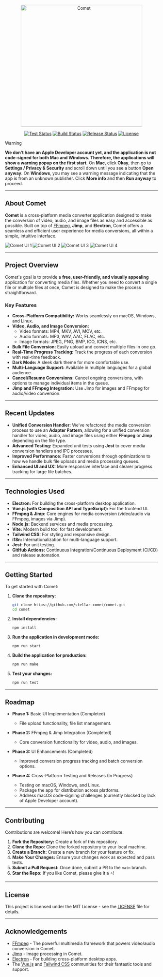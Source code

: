<p align="center"><a href="https://comet.thavarshan.com" target="_blank"><img src="https://github.com/stellar-comet/comet/blob/main/assets/logo.svg" width="400" height="400" alt="Comet"></a></p>

<p align="center">
<a href="https://github.com/stellar-comet/comet/actions"><img src="https://github.com/stellar-comet/comet/actions/workflows/test.yml/badge.svg" alt="Test Status"></a>
<a href="https://github.com/stellar-comet/comet/actions"><img src="https://github.com/stellar-comet/comet/actions/workflows/build.yml/badge.svg" alt="Build Status"></a>
<a href="https://github.com/stellar-comet/comet/actions"><img src="https://github.com/stellar-comet/comet/actions/workflows/release.yml/badge.svg?branch=release" alt="Release Status"></a>
<a href="https://packagist.org/packages/jerome/filterable"><img src="https://img.shields.io/packagist/l/jerome/filterable" alt="License"></a>
</p>

> [!WARNING]
> **We don't have an Apple Developer account yet, and the application is not code-signed for both Mac and Windows. Therefore, the applications will show a warning popup on the first start.**
> On **Mac**, click **Okay**, then go to **Settings / Privacy & Security** and scroll down until you see a button **Open anyway**.
> On **Windows**, you may see a warning message indicating that the app is from an unknown publisher. Click **More info** and then **Run anyway** to proceed.

---

## About Comet

**Comet** is a cross-platform media converter application designed to make the conversion of video, audio, and image files as easy and accessible as possible. Built on top of [FFmpeg](https://ffmpeg.org/), **Jimp**, and **Electron**, Comet offers a seamless and efficient user experience for media conversions, all within a simple, intuitive interface.

![Comet UI 1](./assets/screenshot_1.png)
![Comet UI 2](./assets/screenshot_2.png)
![Comet UI 3](./assets/screenshot_3.png)
![Comet UI 4](./assets/screenshot_4.png)

---

## Project Overview

Comet's goal is to provide a **free, user-friendly, and visually appealing** application for converting media files. Whether you need to convert a single file or multiple files at once, Comet is designed to make the process straightforward.

### Key Features

- **Cross-Platform Compatibility:** Works seamlessly on macOS, Windows, and Linux.
- **Video, Audio, and Image Conversion:**
  - Video formats: MP4, MKV, AVI, MOV, etc.
  - Audio formats: MP3, WAV, AAC, FLAC, etc.
  - Image formats: JPEG, PNG, BMP, ICO, ICNS, etc.
- **Bulk File Conversion:** Easily upload and convert multiple files in one go.
- **Real-Time Progress Tracking:** Track the progress of each conversion with real-time feedback.
- **Dark Mode:** A sleek dark theme for more comfortable use.
- **Multi-Language Support:** Available in multiple languages for a global audience.
- **Cancel/Resume Conversions:** Cancel ongoing conversions, with options to manage individual items in the queue.
- **Jimp and FFmpeg Integration:** Use Jimp for images and FFmpeg for audio/video conversion.

---

## Recent Updates

- **Unified Conversion Handler:** We’ve refactored the media conversion process to use an **Adapter Pattern**, allowing for a unified conversion handler for video, audio, and image files using either **FFmpeg** or **Jimp** depending on the file type.
- **Advanced Testing:** Expanded unit tests using **Jest** to cover media conversion handlers and IPC processes.
- **Improved Performance:** Faster conversions through optimizations to how we handle bulk file uploads and media processing queues.
- **Enhanced UI and UX:** More responsive interface and clearer progress tracking for large file batches.

---

## Technologies Used

- **Electron:** For building the cross-platform desktop application.
- **Vue.js (with Composition API and TypeScript):** For the frontend UI.
- **FFmpeg & Jimp:** Core engines for media conversion (video/audio via FFmpeg, images via Jimp).
- **Node.js:** Backend services and media processing.
- **Vite:** Modern build tool for fast development.
- **Tailwind CSS:** For styling and responsive design.
- **i18n:** Internationalization for multi-language support.
- **Jest:** For unit testing.
- **GitHub Actions:** Continuous Integration/Continuous Deployment (CI/CD) and release automation.

---

## Getting Started

To get started with Comet:

1. **Clone the repository:**

   ```bash
   git clone https://github.com/stellar-comet/comet.git
   cd comet
   ```

2. **Install dependencies:**

   ```bash
   npm install
   ```

3. **Run the application in development mode:**

   ```bash
   npm run start
   ```

4. **Build the application for production:**

   ```bash
   npm run make
   ```

5. **Test your changes:**

   ```bash
   npm run test
   ```

---

## Roadmap

- **Phase 1:** Basic UI Implementation (Completed)
  - File upload functionality, file list management.

- **Phase 2:** FFmpeg & Jimp Integration (Completed)
  - Core conversion functionality for video, audio, and images.

- **Phase 3:** UI Enhancements (Completed)
  - Improved conversion progress tracking and batch conversion options.

- **Phase 4:** Cross-Platform Testing and Releases (In Progress)
  - Testing on macOS, Windows, and Linux.
  - Package the app for distribution across platforms.
  - Address macOS code-signing challenges (currently blocked by lack of Apple Developer account).

---

## Contributing

Contributions are welcome! Here’s how you can contribute:

1. **Fork the Repository:** Create a fork of this repository.
2. **Clone the Repo:** Clone the forked repository to your local machine.
3. **Create a Branch:** Create a new branch for your feature or fix.
4. **Make Your Changes:** Ensure your changes work as expected and pass tests.
5. **Submit a Pull Request:** Once done, submit a PR to the `main` branch.
6. **Star the Repo:** If you like Comet, please give it a ⭐!

---

## License

This project is licensed under the MIT License - see the [LICENSE](LICENSE) file for details.

---

## Acknowledgements

- [FFmpeg](https://ffmpeg.org/) - The powerful multimedia framework that powers video/audio conversion in Comet.
- [Jimp](https://github.com/oliver-moran/jimp) - Image processing in Comet.
- [Electron](https://www.electronjs.org/) - For building cross-platform desktop apps.
- The [Vue.js](https://vuejs.org/) and [Tailwind CSS](https://tailwindcss.com/) communities for their fantastic tools and support.
